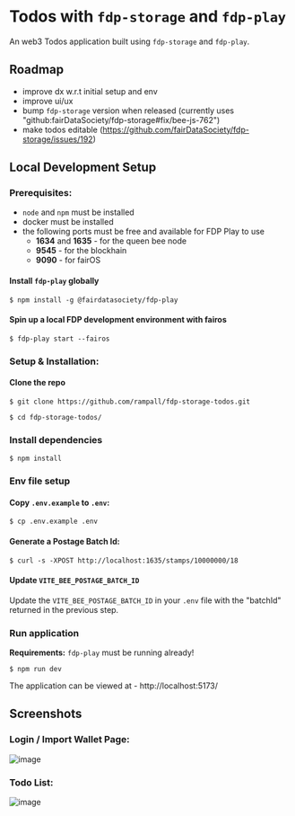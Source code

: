 # Todos with `fdp-storage` and `fdp-play`

An web3 Todos application built using `fdp-storage` and `fdp-play`.

## Roadmap

- improve dx w.r.t initial setup and env
- improve ui/ux
- bump `fdp-storage` version when released (currently uses "github:fairDataSociety/fdp-storage#fix/bee-js-762")
- make todos editable (https://github.com/fairDataSociety/fdp-storage/issues/192)

## Local Development Setup

### Prerequisites:

- `node` and `npm` must be installed
- docker must be installed
- the following ports must be free and available for FDP Play to use
    - **1634** and **1635** - for the queen bee node
    - **9545** - for the blockhain
    - **9090** - for fairOS

#### Install `fdp-play` globally
```shell
$ npm install -g @fairdatasociety/fdp-play
```

#### Spin up a local FDP development environment with fairos
```shell
$ fdp-play start --fairos
```

### Setup & Installation:

#### Clone the repo
```shell
$ git clone https://github.com/rampall/fdp-storage-todos.git
```

```shell
$ cd fdp-storage-todos/
```

### Install dependencies
```shell
$ npm install
```

### Env file setup

#### Copy `.env.example` to `.env`:

```shell
$ cp .env.example .env
```
#### Generate a Postage Batch Id:

```shell
$ curl -s -XPOST http://localhost:1635/stamps/10000000/18
```

#### Update `VITE_BEE_POSTAGE_BATCH_ID`

Update the `VITE_BEE_POSTAGE_BATCH_ID` in your `.env` file with the "batchId" returned in the previous step.

### Run application
**Requirements:** `fdp-play` must be running already! 

```shell
$ npm run dev
```

The application can be viewed at - http://localhost:5173/ 

## Screenshots

### Login / Import Wallet Page:

![image](https://user-images.githubusercontent.com/520570/208272229-c78d1c0c-d191-4e79-b6b8-9affc9092321.png)

### Todo List:

![image](https://user-images.githubusercontent.com/520570/208272239-65ee9554-ec47-428f-b84c-5b5bb769a98c.png)


